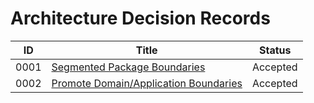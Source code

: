 # Architecture Decision Records

| ID   | Title                                                           | Status   |
| ---- | --------------------------------------------------------------- | -------- |
| 0001 | [Segmented Package Boundaries](0001-architecture-boundaries.md) | Accepted |
| 0002 | [Promote Domain/Application Boundaries](0002-domain-application-separation.md) | Accepted |
